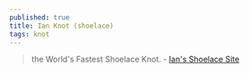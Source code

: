 ```yaml
---
published: true
title: Ian Knot (shoelace)
tags: knot
---
```

> the World's Fastest Shoelace Knot. - [Ian's Shoelace Site](https://www.fieggen.com/shoelace/ianknot.htm)
